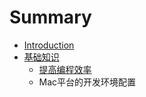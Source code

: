 # Summary

* [Introduction](README.md)
* [基础知识](ji_chu_zhi_shi.md)
   * [提高编程效率](ti_gao_bian_cheng_xiao_lv.md)
   * Mac平台的开发环境配置

